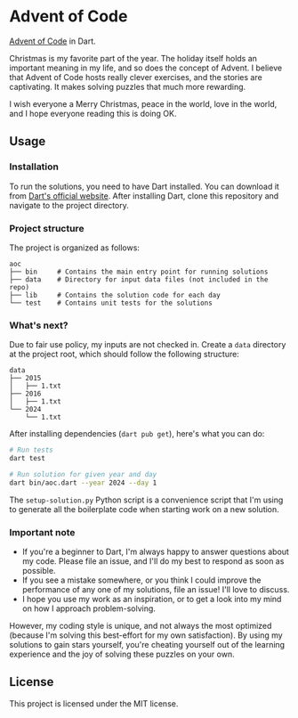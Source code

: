 # Advent of Code

[Advent of Code](https://adventofcode.com) in Dart.

Christmas is my favorite part of the year. The holiday itself holds an important meaning in my life, and so does the concept of Advent. I believe that Advent of Code hosts really clever exercises, and the stories are captivating. It makes solving puzzles that much more rewarding.

I wish everyone a Merry Christmas, peace in the world, love in the world, and I hope everyone reading this is doing OK.

## Usage

### Installation

To run the solutions, you need to have Dart installed. You can download it from [Dart's official website](https://dart.dev/get-dart). After installing Dart, clone this repository and navigate to the project directory.

### Project structure

The project is organized as follows:

```
aoc
├── bin     # Contains the main entry point for running solutions
├── data    # Directory for input data files (not included in the repo)
├── lib     # Contains the solution code for each day
└── test    # Contains unit tests for the solutions        
```

### What's next?

Due to fair use policy, my inputs are not checked in. Create a `data` directory at the project root, which should follow the following structure:

```
data
├── 2015
│   ├── 1.txt
├── 2016
│   ├── 1.txt
└── 2024
    └── 1.txt
```

After installing dependencies (`dart pub get`), here's what you can do:

```bash
# Run tests
dart test

# Run solution for given year and day
dart bin/aoc.dart --year 2024 --day 1
```

The `setup-solution.py` Python script is a convenience script that I'm using to generate all the boilerplate code when starting work on a new solution.

### Important note

* If you're a beginner to Dart, I'm always happy to answer questions about my code. Please file an issue, and I'll do my best to respond as soon as possible.
* If you see a mistake somewhere, or you think I could improve the performance of any one of my solutions, file an issue! I'll love to discuss.
* I hope you use my work as an inspiration, or to get a look into my mind on how I approach problem-solving.

However, my coding style is unique, and not always the most optimized (because I'm solving this best-effort for my own satisfaction). By using my solutions to gain stars yourself, you're cheating yourself out of the learning experience and the joy of solving these puzzles on your own.

## License

This project is licensed under the MIT license.
